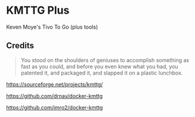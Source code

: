 # KMTTG Plus

Keven Moye's Tivo To Go (plus tools)


## Credits


> You stood on the shoulders of geniuses to accomplish something as fast as you could, and before you even knew what you had, you patented it, and packaged it, and slapped it on a plastic lunchbox.




https://sourceforge.net/projects/kmttg/

https://github.com/drnay/docker-kmttg

https://github.com/imro2/docker-kmttg

